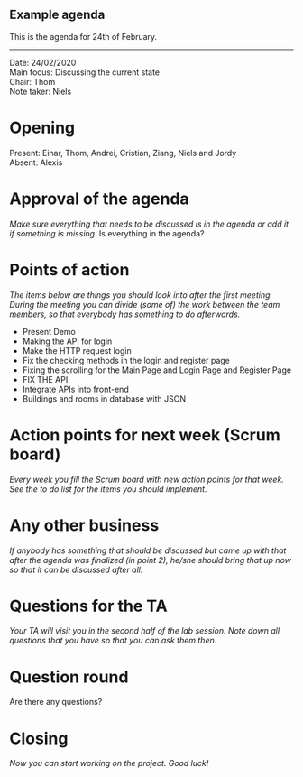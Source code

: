 ## Example agenda

This is the agenda for 24th of February. 

---

Date:           24/02/2020\
Main focus:     Discussing the current state\
Chair:          Thom\
Note taker:     Niels


# Opening
Present: Einar, Thom, Andrei, Cristian, Ziang, Niels and Jordy\
Absent: Alexis

# Approval of the agenda
*Make sure everything that needs to be discussed is in the agenda or add it if something is missing.*
Is everything in the agenda?

# Points of action
*The items below are things you should look into after the first meeting. During the meeting you can divide (some of) the work between the team members, so that everybody has something to do afterwards.*
* Present Demo
* Making the API for login
* Make the HTTP request login
* Fix the checking methods in the login and register page
* Fixing the scrolling for the Main Page and Login Page and Register Page
* FIX THE API
* Integrate APIs into front-end
* Buildings and rooms in database with JSON

# Action points for next week (Scrum board)
*Every week you fill the Scrum board with new action points for that week. See the to do list for the items you should implement.*


# Any other business
*If anybody has something that should be discussed but came up with that after the agenda was finalized (in point 2), he/she should bring that up now so that it can be discussed after all.*

# Questions for the TA
*Your TA will visit you in the second half of the lab session. Note down all questions that you have so that you can ask them then.*

# Question round
Are there any questions?

# Closing
*Now you can start working on the project. Good luck!*
